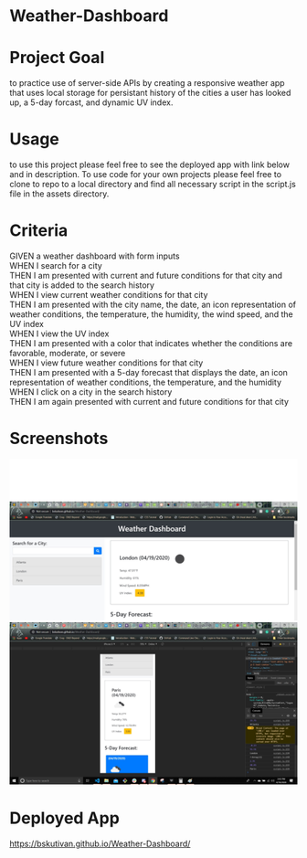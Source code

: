 # Weather-Dashboard

# Project Goal

to practice use of server-side APIs by creating a responsive weather app that uses local storage for persistant history of the cities a user has looked up, a 5-day forcast, and dynamic UV index.

# Usage

to use this project please feel free to see the deployed app with link below and in description. To use code for your own projects please feel free to clone to repo to a local directory and find all necessary script in the script.js file in the assets directory.

# Criteria

GIVEN a weather dashboard with form inputs</br>
WHEN I search for a city</br>
THEN I am presented with current and future conditions for that city and that city is added to the search history</br>
WHEN I view current weather conditions for that city</br>
THEN I am presented with the city name, the date, an icon representation of weather conditions, the temperature, the humidity, the wind speed, and the UV index</br>
WHEN I view the UV index</br>
THEN I am presented with a color that indicates whether the conditions are favorable, moderate, or severe</br>
WHEN I view future weather conditions for that city</br>
THEN I am presented with a 5-day forecast that displays the date, an icon representation of weather conditions, the temperature, and the humidity</br>
WHEN I click on a city in the search history</br>
THEN I am again presented with current and future conditions for that city</br>

# Screenshots
![](https://github.com/bskutivan/Weather-Dashboard/blob/master/assets/images/Screenshot2.jpg)
![](https://github.com/bskutivan/Weather-Dashboard/blob/master/assets/images/Screenshot1.jpg) 

# Deployed App

https://bskutivan.github.io/Weather-Dashboard/
